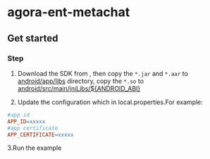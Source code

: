 # agora-ent-metachat

## Get started

### Step

1. Download the SDK from [](), then copy the `*.jar` and `*.aar` to [android/app/libs](app/libs)
   directory, copy the `*.so` to [android/src/main/jniLibs/${ANDROID_ABI}](app/src/main/jniLibs)

2. Update the configuration which in local.properties.For example:
```mk
#app id
APP_ID=xxxxx
#app certificate
APP_CERTIFICATE=xxxxx
```

3.Run the example